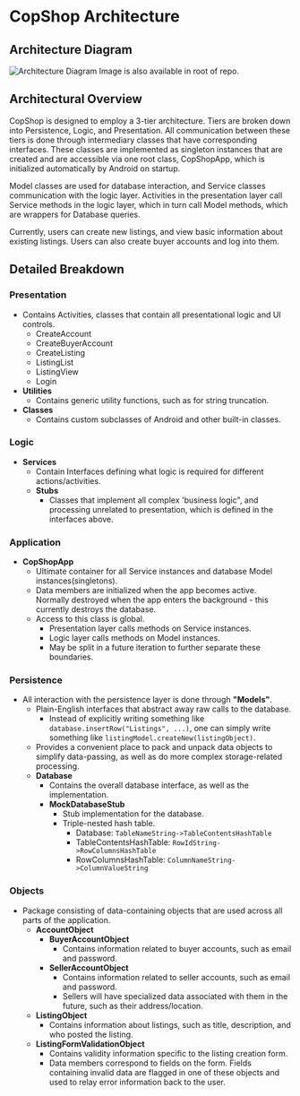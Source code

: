 # CopShop Architecture
## Architecture Diagram
![Architecture Diagram](https://i.imgur.com/3QJR5Rk.png)
Image is also available in root of repo.

## Architectural Overview
CopShop is designed to employ a 3-tier architecture. Tiers are broken down into Persistence, Logic, and Presentation. All communication between these tiers is done through intermediary classes that have corresponding interfaces. These classes are implemented as singleton instances that are created and are accessible via one root class, CopShopApp, which is initialized automatically by Android on startup.   

Model classes are used for database interaction, and Service classes communication with the logic layer. Activities in the presentation layer call Service methods in the logic layer, which in turn call Model methods, which are wrappers for Database queries.  

Currently, users can create new listings, and view basic information about existing listings. Users can also create buyer accounts and log into them.  

## Detailed Breakdown
### Presentation
- Contains Activities, classes that contain all presentational logic and UI controls.
	- CreateAccount
 	- CreateBuyerAccount
	- CreateListing
	- ListingList
	- ListingView
	- Login
- **Utilities**
	-  Contains generic utility functions, such as for string truncation.
- **Classes**
	- Contains custom subclasses of Android and other built-in classes.
	
### Logic
- **Services**
	- Contain Interfaces defining what logic is required for different actions/activities.
	- **Stubs**
		- Classes that implement all complex 'business logic", and processing unrelated to presentation, which is defined in the interfaces above. 

### Application
- **CopShopApp**
	- Ultimate container for all Service instances and database Model instances(singletons). 
	- Data members are initialized when the app becomes active. Normally destroyed when the app enters the background - this currently destroys the database.
	- Access to this class is global.
		- Presentation layer calls methods on Service instances.
		- Logic layer calls methods on Model instances. 
		- May be split in a future iteration to further separate these boundaries.

### Persistence
- All interaction with the persistence layer is done through **"Models"**.
	- Plain-English interfaces that abstract away raw calls to the database. 
		- Instead of explicitly writing something like `database.insertRow("Listings", ...)`, one can simply write something like `listingModel.createNew(listingObject)`.
	- Provides a convenient place to pack and unpack data objects to simplify data-passing, as well as do more complex storage-related processing.
	- **Database**
		- Contains the overall database interface, as well as the implementation.
		- **MockDatabaseStub** 
			- Stub implementation for the database.
			- Triple-nested hash table.
				- Database: `TableNameString->TableContentsHashTable`
				- TableContentsHashTable: `RowIdString->RowColumnsHashTable`
				- RowColumnsHashTable: `ColumnNameString->ColumnValueString`

### Objects
- Package consisting of data-containing objects that are used across all parts of the application.
	- **AccountObject**
		- **BuyerAccountObject**
			- Contains information related to buyer accounts, such as email and password.
		- **SellerAccountObject**
			- Contains information related to seller accounts, such as email and password.
			- Sellers will have specialized data associated with them in the future, such as their address/location.
	- **ListingObject**
		- Contains information about listings, such as title, description, and who posted the listing.
	- **ListingFormValidationObject**
		- Contains validity information specific to the listing creation form.
		- Data members correspond to fields on the form. Fields containing invalid data are flagged in one of these objects and used to relay error information back to the user.